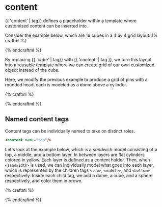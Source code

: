 # content

{{ 'content' | tag}} defines a placeholder within a template where customized
content can be inserted into.

Consider the example below, which are 16 cubes in a 4 by 4 grid layout:
{% craftml %}
<part name="grid">
  <col spacing="2">    
    <row repeat="4" spacing="2">
      <g repeat="4">
        <cube/>
      </g>
    </row>    
  </col>
</part>

<grid></grid>
{% endcraftml %}

By replacing {{ 'cube' | tag}} with {{ 'content' | tag }}, we turn this layout
into a reusable template where we can create grid of our own customized object
instead of the cube.

Here, we modify the previous example to produce a grid of pins with a rounded
head, each is modeled as a dome above a cylinder.

{% craftml %}
<part name="grid">
  <col spacing="2">    
    <row repeat="4" spacing="2">
      <g repeat="4">
        <content/>
      </g>
    </row>    
  </col>
</part>

<grid>
  <!-- customized content:
    a rounded pin to be inserted into <content/>
    -->
  <stack>
    <dome/>
    <cylinder t="size z 20"/>
  </stack>
</grid>
{% endcraftml %}

## Named content tags

Content tags can be individually named to take on distinct roles.
```html
<content name="top"/>
```

Let's look at the example below, which is a _sandwich_ model consisting of a top,
a middle, and a bottom layer. In between layers are flat cylinders colored in yellow.
Each layer is defined as a content holder. Then, when `<sandwidth>` is used,
we can individually model what goes into each layer, which is represented by
the children tags `<top>`, `<middle>`, and `<bottom>` respectively. Inside
each child tag, we add a dome, a cube, and a sphere respectively, and color
them in brown.

{% craftml %}
<part name="sandwich">
  <stack>
    <content name="top"/>
    <cylinder t="size z 2" color="yellow"/>
    <content name="middle"/>
    <cylinder t="size z 2" color="yellow"/>
    <content name="bottom">
  </stack>
</part>

<sandwich>
  <top>
    <dome color="brown"/>
  </top>
  <middle>
    <cube color="brown"/>
  </middle>
  <bottom>
    <sphere color="brown"/>
  </bottom>
</sandwich>
{% endcraftml %}

